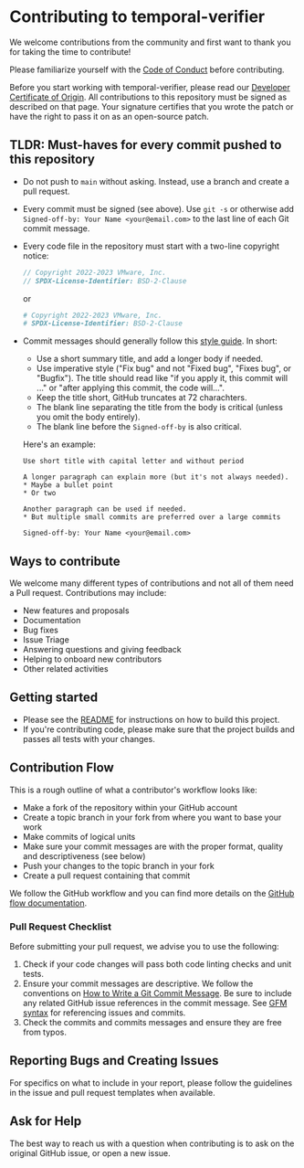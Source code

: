 # Contributing to temporal-verifier

We welcome contributions from the community and first want to thank you for taking the time to contribute!

Please familiarize yourself with the [Code of Conduct](https://github.com/vmware-research/temporal-verifier/blob/main/CODE_OF_CONDUCT.md) before contributing.

Before you start working with temporal-verifier, please read our [Developer Certificate of Origin](https://cla.vmware.com/dco). All contributions to this repository must be signed as described on that page. Your signature certifies that you wrote the patch or have the right to pass it on as an open-source patch.

## TLDR: Must-haves for every commit pushed to this repository

* Do not push to `main` without asking. Instead, use a branch and create a pull request.
* Every commit must be signed (see above). Use `git -s` or otherwise add `Signed-off-by: Your Name <your@email.com>` to the last line of each Git commit message.
* Every code file in the repository must start with a two-line copyright notice:
  ```rust
  // Copyright 2022-2023 VMware, Inc.
  // SPDX-License-Identifier: BSD-2-Clause
  ```
  or
  ```python
  # Copyright 2022-2023 VMware, Inc.
  # SPDX-License-Identifier: BSD-2-Clause
  ```
* Commit messages should generally follow this [style guide](http://chris.beams.io/posts/git-commit/). In short:
  * Use a short summary title, and add a longer body if needed.
  * Use imperative style ("Fix bug" and not "Fixed bug", "Fixes bug", or "Bugfix"). The title should read like "if you apply it, this commit will ..." or "after applying this commit, the code will...".  
  * Keep the title short, GitHub truncates at 72 charachters.
  * The blank line separating the title from the body is critical (unless you omit the body entirely).
  * The blank line before the `Signed-off-by` is also critical.
  
   Here's an example:
  ```
  Use short title with capital letter and without period
  
  A longer paragraph can explain more (but it's not always needed).
  * Maybe a bullet point
  * Or two
  
  Another paragraph can be used if needed.
  * But multiple small commits are preferred over a large commits

  Signed-off-by: Your Name <your@email.com>
  ```

## Ways to contribute

We welcome many different types of contributions and not all of them need a Pull request. Contributions may include:

* New features and proposals
* Documentation
* Bug fixes
* Issue Triage
* Answering questions and giving feedback
* Helping to onboard new contributors
* Other related activities

## Getting started

* Please see the [README](https://github.com/vmware-research/temporal-verifier/blob/main/README.md) for instructions on how to build this project.
* If you're contributing code, please make sure that the project builds and passes all tests with your changes.

## Contribution Flow

This is a rough outline of what a contributor's workflow looks like:

* Make a fork of the repository within your GitHub account
* Create a topic branch in your fork from where you want to base your work
* Make commits of logical units
* Make sure your commit messages are with the proper format, quality and descriptiveness (see below)
* Push your changes to the topic branch in your fork
* Create a pull request containing that commit

We follow the GitHub workflow and you can find more details on the [GitHub flow documentation](https://docs.github.com/en/get-started/quickstart/github-flow).

### Pull Request Checklist

Before submitting your pull request, we advise you to use the following:

1. Check if your code changes will pass both code linting checks and unit tests.
2. Ensure your commit messages are descriptive. We follow the conventions on [How to Write a Git Commit Message](http://chris.beams.io/posts/git-commit/). Be sure to include any related GitHub issue references in the commit message. See [GFM syntax](https://guides.github.com/features/mastering-markdown/#GitHub-flavored-markdown) for referencing issues and commits.
3. Check the commits and commits messages and ensure they are free from typos.

## Reporting Bugs and Creating Issues

For specifics on what to include in your report, please follow the guidelines in the issue and pull request templates when available.

## Ask for Help

The best way to reach us with a question when contributing is to ask on the original GitHub issue, or open a new issue.
